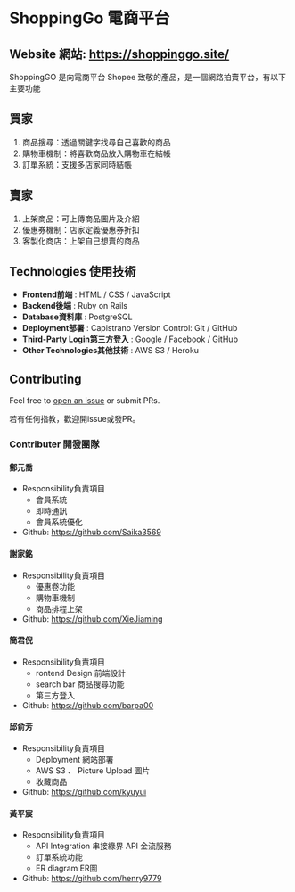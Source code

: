 # ShoppingGo 電商平台

## Website 網站: https://shoppinggo.site/

<!-- Demo video 示範影片: -->

<!-- ![ShoppingGO]](png) -->

ShoppingGO 是向電商平台 Shopee 致敬的產品，是一個網路拍賣平台，有以下主要功能
## 買家
1. 商品搜尋：透過關鍵字找尋自己喜歡的商品
2. 購物車機制：將喜歡商品放入購物車在結帳
3. 訂單系統：支援多店家同時結帳
## 賣家
1. 上架商品：可上傳商品圖片及介紹
2. 優惠券機制：店家定義優惠券折扣
3. 客製化商店：上架自己想賣的商品

## Technologies 使用技術
- **Frontend前端** : HTML / CSS / JavaScript
- **Backend後端** : Ruby on Rails
- **Database資料庫** : PostgreSQL
- **Deployment部署** : Capistrano Version Control: Git / GitHub
- **Third-Party Login第三方登入** :  Google / Facebook / GitHub
- **Other Technologies其他技術** : AWS S3 / Heroku

## Contributing

Feel free to [open an issue](https://github.com/5xruby-ecommerce/shoppinggo/issues/new) or submit PRs.

若有任何指教，歡迎開issue或發PR。

### Contributer 開發團隊

#### 鄭元喬
- Responsibility負責項目
  - 會員系統
  - 即時通訊
  - 會員系統優化
- Github: https://github.com/Saika3569

#### 謝家銘
- Responsibility負責項目
  - 優惠卷功能
  - 購物車機制
  - 商品排程上架
- Github: https://github.com/XieJiaming

#### 簡君倪
- Responsibility負責項目
  - rontend Design 前端設計
  - search bar 商品搜尋功能
  - 第三方登入
- Github: https://github.com/barpa00

#### 邱俞芳
- Responsibility負責項目
  - Deployment 網站部署
  - AWS S3 、 Picture Upload 圖片
  - 收藏商品
- Github: https://github.com/kyuyui

#### 黃平宸
- Responsibility負責項目
  - API Integration 串接綠界 API 金流服務
  - 訂單系統功能
  - ER diagram ER圖
- Github: https://github.com/henry9779
